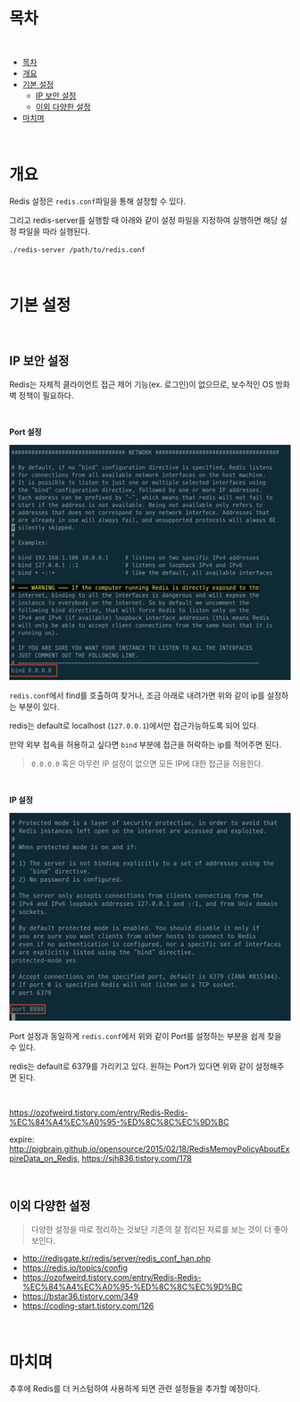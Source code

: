 # 목차

<br>

- [목차](#목차)
- [개요](#개요)
- [기본 설정](#기본-설정)
  - [IP 보안 설정](#ip-보안-설정)
  - [이외 다양한 설정](#이외-다양한-설정)
- [마치며](#마치며)

<br>

# 개요
Redis 설정은 `redis.conf`파일을 통해 설정할 수 있다.

그리고 redis-server를 실행할 때 아래와 같이 설정 파일을 지정하여 실행하면 해당 설정 파일을 따라 실행된다.

`./redis-server /path/to/redis.conf`

<br>

# 기본 설정

<br>

## IP 보안 설정
Redis는 자체적 클라이언트 접근 제어 기능(ex. 로그인)이 없으므로, 보수적인 OS 방화벽 정책이 필요하다.

<br>

**Port 설정**

<p align="center"><img src="./image/redis_setting_ip.png"> </p>

`redis.conf`에서 find를 호출하여 찾거나, 조금 아래로 내려가면 위와 같이 ip를 설정하는 부분이 있다.

redis는 default로 localhost (`127.0.0.1`)에서만 접근가능하도록 되어 있다.

만약 외부 접속을 허용하고 싶다면 `bind` 부분에 접근을 허락하는 ip를 적어주면 된다.

> `0.0.0.0` 혹은 아무런 IP 설정이 없으면 모든 IP에 대한 접근을 허용한다.

<br>

**IP 설정**

<p align="center"><img src="./image/redis_setting_port.png"> </p>

Port 설정과 동일하게 `redis.conf`에서 위와 같이 Port를 설정하는 부분을 쉽게 찾을 수 있다.

redis는 default로 6379를 가리키고 있다. 원하는 Port가 있다면 위와 같이 설정해주면 된다.

<br>

https://ozofweird.tistory.com/entry/Redis-Redis-%EC%84%A4%EC%A0%95-%ED%8C%8C%EC%9D%BC

expire: http://pigbrain.github.io/opensource/2015/02/18/RedisMemoyPolicyAboutExpireData_on_Redis, https://sjh836.tistory.com/178

<br>

## 이외 다양한 설정
> 다양한 설정을 따로 정리하는 것보단 기존의 잘 정리된 자료를 보는 것이 더 좋아보인다.
* http://redisgate.kr/redis/server/redis_conf_han.php
* https://redis.io/topics/config
* https://ozofweird.tistory.com/entry/Redis-Redis-%EC%84%A4%EC%A0%95-%ED%8C%8C%EC%9D%BC
* https://bstar36.tistory.com/349
* https://coding-start.tistory.com/126

<br>

# 마치며
추후에 Redis를 더 커스텀하여 사용하게 되면 관련 설정들을 추가할 예정이다.
